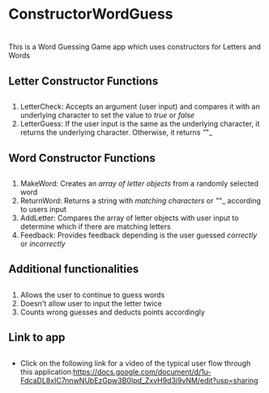 # ConstructorWordGuess <h1>
This is a Word Guessing Game app which uses constructors for Letters and Words

## Letter Constructor Functions<h2>
1. LetterCheck: Accepts an argument (user input) and compares it with an underlying character to set the value to _true_ or _false_ 
2. LetterGuess: If the user input is the same as the underlying character, it returns the underlying character. Otherwise, it returns _"_"_ 

## Word Constructor Functions<h2>
1. MakeWord: Creates an _array of letter objects_ from a randomly selected word
2. ReturnWord: Returns a string with _matching characters_ or _"_"_ according to users input
3. AddLetter: Compares the array of letter objects with user input to determine which if there are matching letters
4. Feedback: Provides feedback depending is the user guessed _correctly_ or _incorrectly_

## Additional functionalities<h2>
1. Allows the user to continue to guess words
2. Doesn't allow user to input the letter twice
3. Counts wrong guesses and deducts points accordingly 

## Link to app <h2>
* Click on the following link for a video of the typical user flow through this application:https://docs.google.com/document/d/1u-FdcaDL8xIC7nnwNUbEzGpw3B0Ipd_ZxvH9d3j9vNM/edit?usp=sharing
